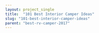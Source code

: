 ```yaml
---
layout: project_single
title:  "101 Best Interior Camper Ideas"
slug: "101-best-interior-camper-ideas"
parent: "best-rv-camper-2017"
---
```

 